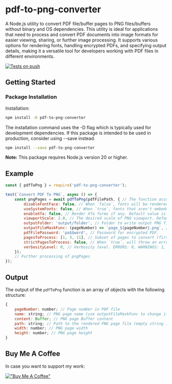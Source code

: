 # pdf-to-png-converter

A Node.js utility to convert PDF file/buffer pages to PNG files/buffers without binary and OS dependencies. This utility is ideal for applications that need to process and convert PDF documents into image formats for easier viewing, sharing, or further image processing. It supports various options for rendering fonts, handling encrypted PDFs, and specifying output details, making it a versatile tool for developers working with PDF files in different environments.

[![Tests on push](https://github.com/dichovsky/pdf-to-png-converter/actions/workflows/test.yml/badge.svg?branch=main)](https://github.com/dichovsky/pdf-to-png-converter/actions/workflows/test.yml)

## Getting Started

### Package Installation

Installation:

```sh
npm install -D pdf-to-png-converter
```

The installation command uses the -D flag which is typically used for development dependencies. If this package is intended to be used in production, consider using --save instead.

```sh
npm install --save pdf-to-png-converter
```

**Note:** This package requires Node.js version 20 or higher.

## Example

```javascript
const { pdfToPng } = require('pdf-to-png-converter');

test(`Convert PDF To PNG`, async () => {
    const pngPages = await pdfToPng(pdfFilePath, { // The function accepts PDF file path or a Buffer
        disableFontFace: false, // When `false`, fonts will be rendered using a built-in font renderer that constructs the glyphs with primitive path commands. Default value is true.
        useSystemFonts: false, // When `true`, fonts that aren't embedded in the PDF document will fallback to a system font. Default value is false.
        enableXfa: false, // Render Xfa forms if any. Default value is false.
        viewportScale: 2.0, // The desired scale of PNG viewport. Default value is 1.0 which means to display page on the existing canvas with 100% scale.
        outputFolder: 'output/folder', // Folder to write output PNG files. If not specified, PNG output will be available only as a Buffer content, without saving to a file.
        outputFileMaskFunc: (pageNumber) => `page_${pageNumber}.png`, // Output filename mask function. Example: (pageNumber) => `page_${pageNumber}.png`
        pdfFilePassword: 'pa$$word', // Password for encrypted PDF.
        pagesToProcess: [1, 3, 11], // Subset of pages to convert (first page = 1), other pages will be skipped if specified.
        strictPagesToProcess: false, // When `true`, will throw an error if specified page number in pagesToProcess is invalid, otherwise will skip invalid page. Default value is false.
        verbosityLevel: 0, // Verbosity level. ERRORS: 0, WARNINGS: 1, INFOS: 5. Default value is 0.
    });
    // Further processing of pngPages
});
```

## Output

The output of the `pdfToPng` function is an array of objects with the following structure:

```javascript
{
    pageNumber: number; // Page number in PDF file
    name: string; // PNG page name (use outputFileMaskFunc to change it)
    content: Buffer; // PNG page Buffer content
    path: string; // Path to the rendered PNG page file (empty string if outputFolder is not provided)
    width: number; // PNG page width
    height: number; // PNG page height
}
```

## Buy Me A Coffee

In case you want to support my work:

[!["Buy Me A Coffee"](https://www.buymeacoffee.com/assets/img/custom_images/orange_img.png)](https://buymeacoffee.com/dichovsky)
